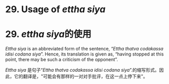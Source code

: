 # **29. Usage of** *ettha siya* 
# 29. *ettha siya***的使用**
  
 *Ettha siya* is an abbreviated form of the sentence, “*Ettha thatva codakassa idisi  codana siya*”. Hence, its translation is given as, “having stopped at this point, there  may be such a criticism of the opponent”.

 *Ettha siya* 是句子“*Ettha thatva codakassa idisi  codana siya*”.的缩写形式。因此，它的翻译是，"可能会有那样的一对对手批评，在这一点上停下来"。